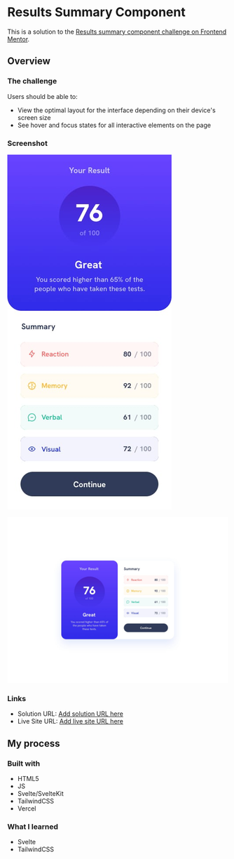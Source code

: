 # Results Summary Component

This is a solution to the [Results summary component challenge on Frontend Mentor](https://www.frontendmentor.io/challenges/results-summary-component-CE_K6s0maV).

## Overview

### The challenge

Users should be able to:

- View the optimal layout for the interface depending on their device's screen size
- See hover and focus states for all interactive elements on the page

### Screenshot

![](./design/mobile-design.jpg)

![](./design/desktop-design.jpg)

### Links

- Solution URL: [Add solution URL here](https://your-solution-url.com)
- Live Site URL: [Add live site URL here](https://your-live-site-url.com)

## My process

### Built with

- HTML5
- JS
- Svelte/SvelteKit
- TailwindCSS
- Vercel

### What I learned

- Svelte
- TailwindCSS
